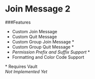 Join Message 2
==============

###Features

- Custom Join Message
- Custom Quit Message
- Custom Group Join Message \*
- Custom Group Quit Message \*
- *Permission Prefix and Suffix Support* \*
- Formatting and Color Code Support

 \* Requires Vault  
 *Not Implemented Yet*
 